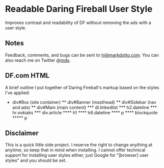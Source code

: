 # Readable Daring Fireball User Style
Improves contrast and readability of DF without removing the ads with a user style.

## Notes
Feedback, comments, and bugs can be sent to [hi@markdotto.com][1]. You can also reach me on Twitter @[mdo][2].

## DF.com HTML
A brief outline I put together of Daring Fireball's markup based on the styles I've applied:

* div#Box (site container)
** div#Banner (masthead)
** div#Sidebar (nav and ads)
** div#Main (main content)
*** dl.linkedlist
*** h2.dateline
*** hr.ookiaks
*** div.article
**** h1
**** h6.dateline
**** p
**** blockquote
***** p

## Disclaimer
This is a quick little side project. I reserve the right to change anything at anytime, so keep that in mind when installing. I cannot offer technical support for installing user styles either; just Google for "[browser] user styles" and you should be set.

[1]: mailto:hi@markdotto.com?subject=HelvetiPaper     "Email Mark"
[2]: http://twitter.com/mdo                           "Mark Otto on Twitter"